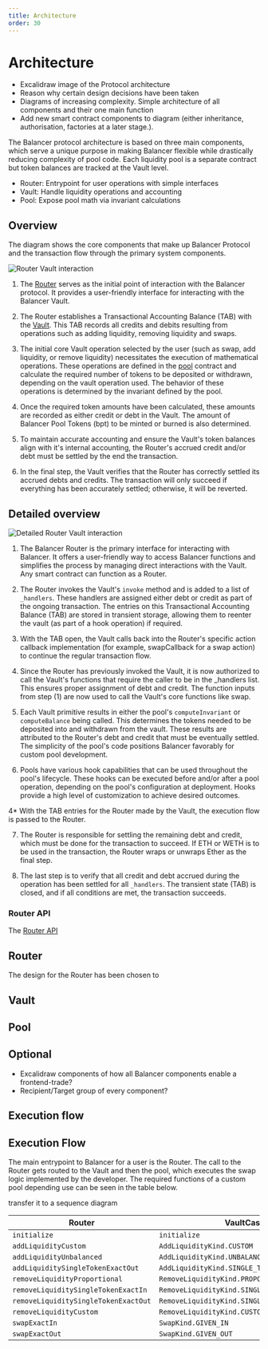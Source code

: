 ```yaml
---
title: Architecture
order: 30
---
```


# Architecture

- Excalidraw image of the Protocol architecture
- Reason why certain design decisions have been taken
- Diagrams of increasing complexity. Simple architecture of all components and their one main function
- Add new smart contract components to diagram (either inheritance, authorisation, factories at a later stage.).

The Balancer protocol architecture is based on three main components, which serve a unique purpose in making Balancer flexible while drastically reducing complexity of pool code. Each liquidity pool is a separate contract but token balances are tracked at the Vault level. 

- Router: Entrypoint for user operations with simple interfaces
- Vault: Handle liquidity operations and accounting
- Pool: Expose pool math via invariant calculations

## Overview
The diagram shows the core components that make up Balancer Protocol and the transaction flow through the primary system components.

![Router Vault interaction](/images/architecture-1.png)

1. The [Router]() serves as the initial point of interaction with the Balancer protocol. It provides a user-friendly interface for interacting with the Balancer Vault.

2. The Router establishes a Transactional Accounting Balance (TAB) with the [Vault](). This TAB records all credits and debits resulting from operations such as adding liquidity, removing liquidity and swaps.

3. The initial core Vault operation selected by the user (such as swap, add liquidity, or remove liquidity) necessitates the execution of mathematical operations. These operations are defined in the [pool]() contract and calculate the required number of tokens to be deposited or withdrawn, depending on the vault operation used. The behavior of these operations is determined by the invariant defined by the pool.

4. Once the required token amounts have been calculated, these amounts are recorded as either credit or debt in the Vault. The amount of Balancer Pool Tokens (bpt) to be minted or burned is also determined.

5. To maintain accurate accounting and ensure the Vault's token balances align with it's internal accounting, the Router's accrued credit and/or debt must be settled by the end the transaction.

6. In the final step, the Vault verifies that the Router has correctly settled its accrued debts and credits. The transaction will only succeed if everything has been accurately settled; otherwise, it will be reverted.

## Detailed overview

![Detailed Router Vault interaction](/images/architecture-2.png)

1. The Balancer Router is the primary interface for interacting with Balancer. It offers a user-friendly way to access Balancer functions and simplifies the process by managing direct interactions with the Vault. Any smart contract can function as a Router.

2. The Router invokes the Vault's `invoke` method and is added to a list of `_handlers`. These handlers are assigned either debt or credit as part of the ongoing transaction. The entries on this Transactional Accounting Balance (TAB) are stored in transient storage, allowing them to reenter the vault (as part of a hook operation) if required.

3. With the TAB open, the Vault calls back into the Router's specific action callback implementation (for example, swapCallback for a swap action) to continue the regular transaction flow.

4. Since the Router has previously invoked the Vault, it is now authorized to call the Vault's functions that require the caller to be in the _handlers list. This ensures proper assignment of debt and credit. The function inputs from step (1) are now used to call the Vault's core functions like swap.

5. Each Vault primitive results in either the pool's `computeInvariant` or `computeBalance` being called. This determines the tokens needed to be deposited into and withdrawn from the vault. These results are attributed to the Router's debt and credit that must be eventually settled. The simplicity of the pool's code positions Balancer favorably for custom pool development.

6. Pools have various hook capabilities that can be used throughout the pool's lifecycle. These hooks can be executed before and/or after a pool operation, depending on the pool's configuration at deployment. Hooks provide a high level of customization to achieve desired outcomes.

4* With the TAB entries for the Router made by the Vault, the execution flow is passed to the Router.

7. The Router is responsible for settling the remaining debt and credit, which must be done for the transaction to succeed. If ETH or WETH is to be used in the transaction, the Router wraps or unwraps Ether as the final step.

8. The last step is to verify that all credit and debt accrued during the operation has been settled for all `_handlers`. The transient state (TAB) is closed, and if all conditions are met, the transaction succeeds.


### Router API
The [Router API](/concepts/Router/overview.md)



## Router
The design for the Router has been chosen to 

## Vault

## Pool

## Optional

- Excalidraw components of how all Balancer components enable a frontend-trade?
- Recipient/Target group of every component?

## Execution flow
## Execution Flow

The main entrypoint to Balancer for a user is the Router. The call to the Router gets routed to the Vault and then the pool, which executes the swap logic implemented by the developer. The required functions of a custom pool depending use can be seen in the table below.

transfer it to a sequence diagram

| Router                               | VaultCase                                    | Poolfunction              |
| ------------------------------------ | -------------------------------------------- | -----------------------   |
| `initialize`                         | `initialize             `                    | `computeInvariant`    |
| `addLiquidityCustom`                 | `AddLiquidityKind.CUSTOM`                    | `onAddLiquidityCustom`    |
| `addLiquidityUnbalanced `            | `AddLiquidityKind.UNBALANCED`                | `computeInvariant`        |
| `addLiquiditySingleTokenExactOut`    | `AddLiquidityKind.SINGLE_TOKEN_EXACT_OUT`    | `computeBalance`          |
| `removeLiquidityProportional`        | `RemoveLiquidityKind.PROPORTIONAL`           |                           |
| `removeLiquiditySingleTokenExactIn`  | `RemoveLiquidityKind.SINGLE_TOKEN_EXACT_IN`  | `computeBalance`          |
| `removeLiquiditySingleTokenExactOut` | `RemoveLiquidityKind.SINGLE_TOKEN_EXACT_OUT` | `computeInvariant`        |
| `removeLiquidityCustom`              | `RemoveLiquidityKind.CUSTOM`                 | `onRemoveLiquidityCustom` |
| `swapExactIn`                        | `SwapKind.GIVEN_IN`                          | `onSwap`                  |
| `swapExactOut`                       | `SwapKind.GIVEN_OUT`                         | `onSwap`                  |
